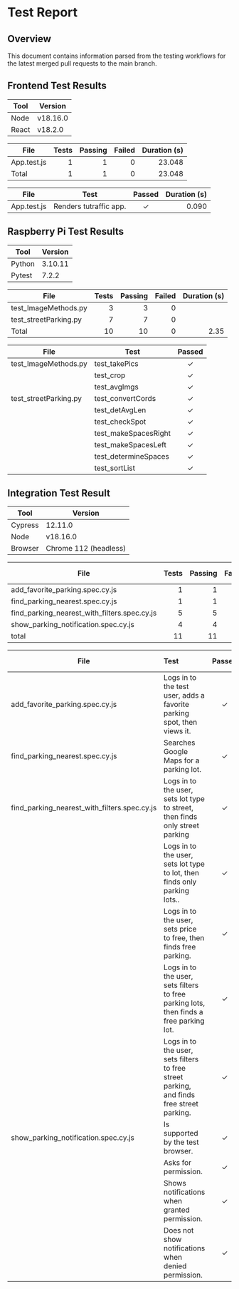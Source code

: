 # Test Report

## Overview
This document contains information parsed from the testing workflows for the latest merged pull requests to the main branch.

## Frontend Test Results
| Tool | Version |
|---|---
| Node | v18.16.0
| React | v18.2.0

| File | Tests | Passing | Failed | Duration (s)
|---|--:|--:|--:|---:
| App.test.js  | 1 | 1 | 0 | 23.048
| Total | 1 | 1 | 0 | 23.048

| File | Test | Passed | Duration (s)
|---|---|:-:|--:
| App.test.js | Renders tutraffic app. | ✓ | 0.090

## Raspberry Pi Test Results

| Tool | Version |
|---|---
| Python | 3.10.11
| Pytest | 7.2.2

| File | Tests | Passing | Failed | Duration (s)
|---|--:|--:|--:|---:
| test_ImageMethods.py | 3 | 3 | 0 |
| test_streetParking.py | 7 | 7 | 0 |
| Total | 10 | 10 | 0 | 2.35

| File | Test | Passed
|---|---|:-:|
| test_ImageMethods.py | test_takePics | ✓
|| test_crop | ✓
|| test_avgImgs | ✓
| test_streetParking.py | test_convertCords | ✓
|| test_detAvgLen | ✓
|| test_checkSpot | ✓
|| test_makeSpacesRight | ✓
|| test_makeSpacesLeft | ✓
|| test_determineSpaces | ✓
|| test_sortList | ✓

## Integration Test Result

| Tool | Version |
|---|---
| Cypress | 12.11.0
| Node | v18.16.0
| Browser | Chrome 112 (headless)
                                                                                                    
| File | Tests | Passing | Failed | Duration (s)
|---|--:|--:|--:|---:
| add_favorite_parking.spec.cy.js  | 1 | 1 | 0 | 15
| find_parking_nearest.spec.cy.js   | 1 | 1 | 0 | 8
| find_parking_nearest_with_filters.spec.cy.js   | 5 | 5 | 0 | 46
| show_parking_notification.spec.cy.js  | 4 | 4 | 0 | 25
| total | 11 | 11 | 0 | 95

| File | Test | Passed | Duration (s)
|---|:--|:-:|--:
| add_favorite_parking.spec.cy.js | Logs in to the test user, adds a favorite parking spot, then views it.| ✓ | 10.873
|find_parking_nearest.spec.cy.js | Searches Google Maps for a parking lot. | ✓ | 3.934
|find_parking_nearest_with_filters.spec.cy.js | Logs in to the user, sets lot type to street, then finds only street parking | ✓ | 11.100
|| Logs in to the user, sets lot type to lot, then finds only parking lots.. | ✓ | 6.153
|| Logs in to the user, sets price to free, then finds free parking. | ✓ | 5.999
|| Logs in to the user, sets filters to free parking lots, then finds a free parking lot. | ✓ | 6.741
|| Logs in to the user, sets filters to free street parking, and finds free street parking. | ✓ | 6.375
|show_parking_notification.spec.cy.js| Is supported by the test browser. | ✓ | 1.241
|| Asks for permission. | ✓ | 2.742
|| Shows notifications when granted permission. | ✓ | 9.719
|| Does not show notifications when denied permission. | ✓ | 8.044